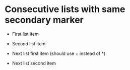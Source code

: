 # Consecutive lists with same secondary marker

* First list item
* Second list item

* Next list first item (should use + instead of *)
* Next list second item
